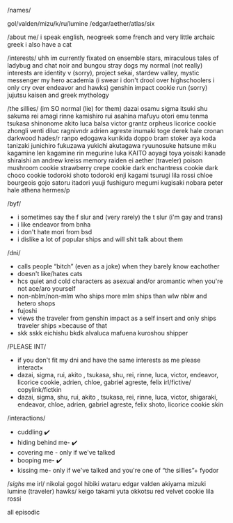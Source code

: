  /names/
 
gol/valden/mizu/k/ru/lumine
/edgar/aether/atlas/six

/about me/
i speak english, neogreek some french 
and very little archaic greek 
i also have a cat 

/interests/
uhh im currently fixated on 
ensemble stars, miraculous tales of ladybug and chat noir 
and bungou stray dogs 
my normal (not really) interests 
are identity v (sorry),
project sekai, stardew valley, 
mystic messenger my hero academia 
(i swear i don't drool over highschoolers 
i only cry over endeavor and hawks)
genshin impact cookie run (sorry) 
jujutsu kaisen and greek mythology

/the sillies/ 
(im SO normal (lie) for them)
dazai osamu sigma itsuki shu sakuma rei amagi rinne kamishiro rui 
asahina mafuyu otori emu tenma tsukasa 
shinonome akito luca balsa victor grantz orpheus 
licorice cookie zhongli venti diluc ragnivndr adrien 
agreste inumaki toge derek hale cronan darkwood hades/r 
ranpo edogawa kunikida doppo bram stoker 
aya koda tanizaki junichiro 
fukuzawa yukichi akutagawa ryuunosuke 
hatsune miku kagamine len kagamine rin megurine luka 
KAITO aoyagi toya yoisaki kanade 
shiraishi an andrew kreiss memory 
raiden ei aether (traveler) poison 
mushroom cookie strawberry crepe cookie dark 
enchantress cookie dark choco cookie todoroki shoto 
todoroki enji kagami tsurugi lila rossi 
chloe bourgeois gojo satoru itadori yuuji 
fushiguro megumi kugisaki nobara peter hale athena hermes/p

/byf/
- i sometimes say the f slur and 
(very rarely) the t slur (i'm gay and trans)
- i like endeavor from bnha
- i don't hate mori from bsd
- i dislike a lot of popular ships and will
 shit talk about them

/dni/
- calls people “bitch” (even as a joke) 
when they barely know eachother
- doesn't like/hates cats
- hcs quiet and cold characters as asexual and/or aromantic 
when you're not ace/aro yourself
- non-nblm/non-mlm who ships more mlm ships 
than wlw nblw and hetero shops
- fujoshi
- views the traveler from genshin impact
as a self insert and only ships traveler ships
×because of that 
- skk sskk eichishu bkdk alvaluca 
mafuena kuroshou shipper

/PLEASE INT/
- if you don't fit my dni and have the same 
interests as me please interact×
- dazai, sigma, rui, 
akito , tsukasa, shu, rei, rinne, 
luca, victor, endeavor, licorice cookie, adrien, chloe, gabriel agreste, felix irl/fictive/
copylink/fictkin
- dazai, sigma, shu, rui, 
akito , tsukasa, 
rei, rinne, luca, victor, shigaraki, endeavor, chloe, 
adrien, gabriel agreste, felix
shoto, licorice cookie skin

/interactions/
- cuddling ✔️
- hiding behind me- ✔️
- covering me - only if we've talked 
- booping me- ✔️
- kissing me- only if we've talked and 
you're one of “the sillies”+ fyodor



/*sighs* me irl/
nikolai gogol
hibiki wataru
edgar valden
akiyama mizuki
lumine (traveler)
hawks/ keigo takami
yuta okkotsu
red velvet cookie
lila rossi

all episodic
